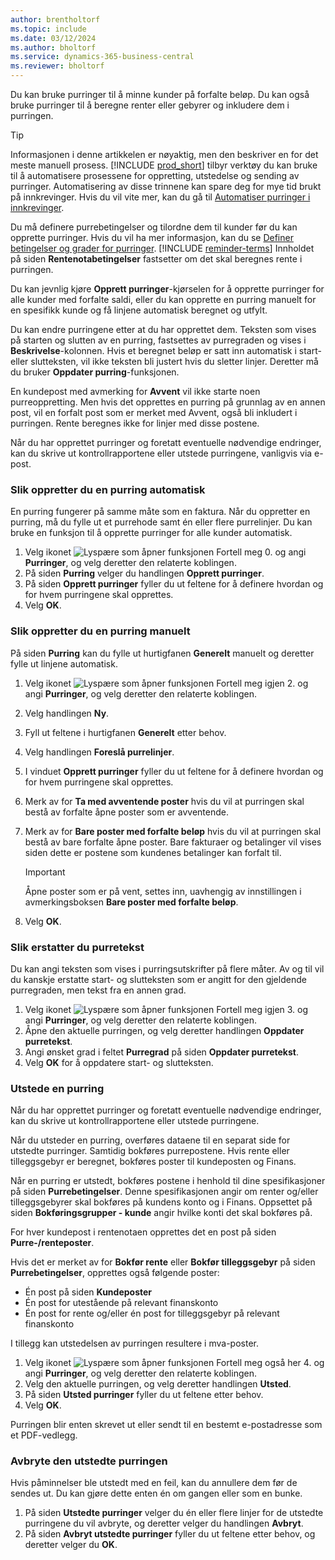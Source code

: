 ```yaml
---
author: brentholtorf
ms.topic: include
ms.date: 03/12/2024
ms.author: bholtorf
ms.service: dynamics-365-business-central
ms.reviewer: bholtorf
---
```

Du kan bruke purringer til å minne kunder på forfalte beløp. Du kan også bruke purringer til å beregne renter eller gebyrer og inkludere dem i purringen.

> [!TIP]
> Informasjonen i denne artikkelen er nøyaktig, men den beskriver en for det meste manuell prosess. [!INCLUDE [prod_short](prod_short.md)] tilbyr verktøy du kan bruke til å automatisere prosessene for oppretting, utstedelse og sending av purringer. Automatisering av disse trinnene kan spare deg for mye tid brukt på innkrevinger. Hvis du vil vite mer, kan du gå til [Automatiser purringer i innkrevinger](../finance-automate-reminders.md).

Du må definere purrebetingelser og tilordne dem til kunder før du kan opprette purringer. Hvis du vil ha mer informasjon, kan du se [Definer betingelser og grader for purringer](../finance-setup-reminders.md). [!INCLUDE [reminder-terms](reminder-terms.md)] Innholdet på siden **Rentenotabetingelser** fastsetter om det skal beregnes rente i purringen.  

Du kan jevnlig kjøre **Opprett purringer**-kjørselen for å opprette purringer for alle kunder med forfalte saldi, eller du kan opprette en purring manuelt for en spesifikk kunde og få linjene automatisk beregnet og utfylt.  

Du kan endre purringene etter at du har opprettet dem. Teksten som vises på starten og slutten av en purring, fastsettes av purregraden og vises i **Beskrivelse**-kolonnen. Hvis et beregnet beløp er satt inn automatisk i start- eller slutteksten, vil ikke teksten bli justert hvis du sletter linjer. Deretter må du bruker **Oppdater purring**-funksjonen.  

En kundepost med avmerking for **Avvent** vil ikke starte noen purreoppretting. Men hvis det opprettes en purring på grunnlag av en annen post, vil en forfalt post som er merket med Avvent, også bli inkludert i purringen. Rente beregnes ikke for linjer med disse postene.

Når du har opprettet purringer og foretatt eventuelle nødvendige endringer, kan du skrive ut kontrollrapportene eller utstede purringene, vanligvis via e-post.

### Slik oppretter du en purring automatisk

En purring fungerer på samme måte som en faktura. Når du oppretter en purring, må du fylle ut et purrehode samt én eller flere purrelinjer. Du kan bruke en funksjon til å opprette purringer for alle kunder automatisk.

1. Velg ikonet ![Lyspære som åpner funksjonen Fortell meg 0.](../media/ui-search/search_small.png "Fortell hva du vil gjøre") og angi **Purringer**, og velg deretter den relaterte koblingen.
2. På siden **Purring** velger du handlingen **Opprett purringer**.
3. På siden **Opprett purringer** fyller du ut feltene for å definere hvordan og for hvem purringene skal opprettes.
4. Velg **OK**.

### Slik oppretter du en purring manuelt

På siden **Purring** kan du fylle ut hurtigfanen **Generelt** manuelt og deretter fylle ut linjene automatisk.

1. Velg ikonet ![Lyspære som åpner funksjonen Fortell meg igjen 2.](../media/ui-search/search_small.png "Fortell hva du vil gjøre") og angi **Purringer**, og velg deretter den relaterte koblingen.
2. Velg handlingen **Ny**.
3. Fyll ut feltene i hurtigfanen **Generelt** etter behov.
4. Velg handlingen **Foreslå purrelinjer**.
5. I vinduet **Opprett purringer** fyller du ut feltene for å definere hvordan og for hvem purringene skal opprettes.
6. Merk av for **Ta med avventende poster** hvis du vil at purringen skal bestå av forfalte åpne poster som er avventende.
7. Merk av for **Bare poster med forfalte beløp** hvis du vil at purringen skal bestå av bare forfalte åpne poster. Bare fakturaer og betalinger vil vises siden dette er postene som kundenes betalinger kan forfalt til.

    > [!Important]
    > Åpne poster som er på vent, settes inn, uavhengig av innstillingen i avmerkingsboksen **Bare poster med forfalte beløp**.

8. Velg **OK**.

### Slik erstatter du purretekst

Du kan angi teksten som vises i purringsutskrifter på flere måter. Av og til vil du kanskje erstatte start- og slutteksten som er angitt for den gjeldende purregraden, men tekst fra en annen grad.

1. Velg ikonet ![Lyspære som åpner funksjonen Fortell meg igjen 3.](../media/ui-search/search_small.png "Fortell hva du vil gjøre") og angi **Purringer**, og velg deretter den relaterte koblingen.
2. Åpne den aktuelle purringen, og velg deretter handlingen **Oppdater purretekst**.
3. Angi ønsket grad i feltet **Purregrad** på siden **Oppdater purretekst**.
4. Velg **OK** for å oppdatere start- og slutteksten.

### Utstede en purring

Når du har opprettet purringer og foretatt eventuelle nødvendige endringer, kan du skrive ut kontrollrapportene eller utstede purringene.

Når du utsteder en purring, overføres dataene til en separat side for utstedte purringer. Samtidig bokføres purrepostene. Hvis rente eller tilleggsgebyr er beregnet, bokføres poster til kundeposten og Finans.

Når en purring er utstedt, bokføres postene i henhold til dine spesifikasjoner på siden **Purrebetingelser**. Denne spesifikasjonen angir om renter og/eller tilleggsgebyrer skal bokføres på kundens konto og i Finans. Oppsettet på siden **Bokføringsgrupper - kunde** angir hvilke konti det skal bokføres på.

For hver kundepost i rentenotaen opprettes det en post på siden **Purre-/renteposter**.

Hvis det er merket av for **Bokfør rente** eller **Bokfør tilleggsgebyr** på siden **Purrebetingelser**, opprettes også følgende poster:

- Én post på siden **Kundeposter**
- Én post for utestående på relevant finanskonto
- Én post for rente og/eller én post for tilleggsgebyr på relevant finanskonto

I tillegg kan utstedelsen av purringen resultere i mva-poster.

1. Velg ikonet ![Lyspære som åpner funksjonen Fortell meg også her 4.](../media/ui-search/search_small.png "Fortell hva du vil gjøre") og angi **Purringer**, og velg deretter den relaterte koblingen.
2. Velg den aktuelle purringen, og velg deretter handlingen **Utsted**.
3. På siden **Utsted purringer** fyller du ut feltene etter behov.
4. Velg **OK**.

Purringen blir enten skrevet ut eller sendt til en bestemt e-postadresse som et PDF-vedlegg.

### Avbryte den utstedte purringen

Hvis påminnelser ble utstedt med en feil, kan du annullere dem før de sendes ut. Du kan gjøre dette enten én om gangen eller som en bunke.

1. På siden **Utstedte purringer** velger du én eller flere linjer for de utstedte purringene du vil avbryte, og deretter velger du handlingen **Avbryt**.
2. På siden **Avbryt utstedte purringer** fyller du ut feltene etter behov, og deretter velger du **OK**.


